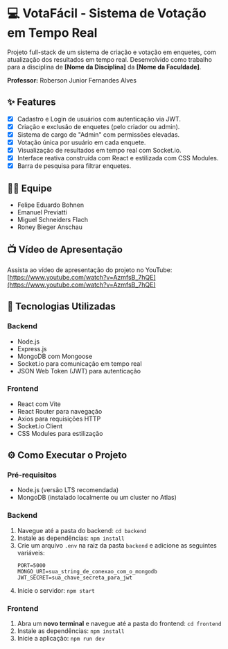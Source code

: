 # 💻 VotaFácil - Sistema de Votação em Tempo Real

Projeto full-stack de um sistema de criação e votação em enquetes, com atualização dos resultados em tempo real. Desenvolvido como trabalho para a disciplina de **[Nome da Disciplina]** da **[Nome da Faculdade]**.

**Professor:** Roberson Junior Fernandes Alves

## ✨ Features

-   [x] Cadastro e Login de usuários com autenticação via JWT.
-   [x] Criação e exclusão de enquetes (pelo criador ou admin).
-   [x] Sistema de cargo de "Admin" com permissões elevadas.
-   [x] Votação única por usuário em cada enquete.
-   [x] Visualização de resultados em tempo real com Socket.io.
-   [x] Interface reativa construída com React e estilizada com CSS Modules.
-   [x] Barra de pesquisa para filtrar enquetes.

## 👨‍💻 Equipe

-   Felipe Eduardo Bohnen
-   Emanuel Previatti
-   Miguel Schneiders Flach
-   Roney Bieger Anschau

## 📺 Vídeo de Apresentação

Assista ao vídeo de apresentação do projeto no YouTube:
[https://www.youtube.com/watch?v=AzmfsB_7hQE](https://www.youtube.com/watch?v=AzmfsB_7hQE)

## 🚀 Tecnologias Utilizadas

### Backend
-   Node.js
-   Express.js
-   MongoDB com Mongoose
-   Socket.io para comunicação em tempo real
-   JSON Web Token (JWT) para autenticação

### Frontend
-   React com Vite
-   React Router para navegação
-   Axios para requisições HTTP
-   Socket.io Client
-   CSS Modules para estilização

## ⚙️ Como Executar o Projeto

### Pré-requisitos
-   Node.js (versão LTS recomendada)
-   MongoDB (instalado localmente ou um cluster no Atlas)

### Backend
1.  Navegue até a pasta do backend: `cd backend`
2.  Instale as dependências: `npm install`
3.  Crie um arquivo `.env` na raiz da pasta `backend` e adicione as seguintes variáveis:
    ```
    PORT=5000
    MONGO_URI=sua_string_de_conexao_com_o_mongodb
    JWT_SECRET=sua_chave_secreta_para_jwt
    ```
4.  Inicie o servidor: `npm start`

### Frontend
1.  Abra um **novo terminal** e navegue até a pasta do frontend: `cd frontend`
2.  Instale as dependências: `npm install`
3.  Inicie a aplicação: `npm run dev`